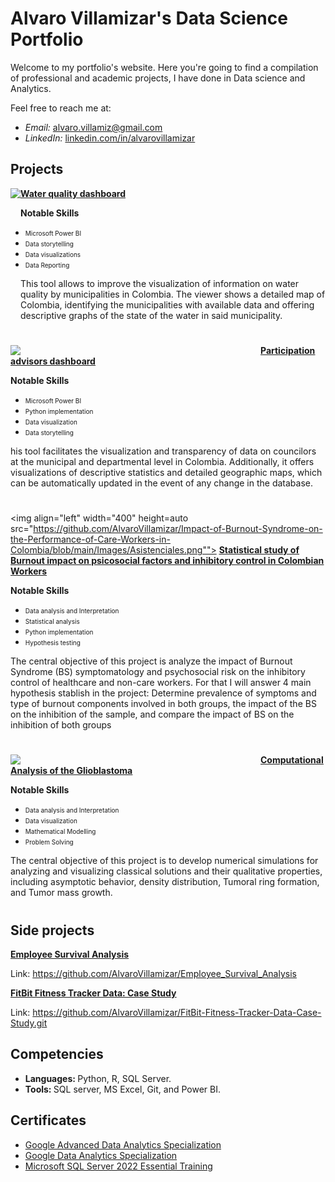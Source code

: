 # Alvaro Villamizar's Data Science Portfolio
Welcome to my portfolio's website. Here you're going to find a compilation of professional and academic projects, I have done in Data science and Analytics.

Feel free to reach me at:
- *Email:* [alvaro.villamiz@gmail.com]()
- *LinkedIn:* [linkedin.com/in/alvarovillamizar](linkedin.com/in/lvarovillamizar)

## Projects

<img align="left" width=auto height=235 src="https://www.tipcolombia.com/wp-content/uploads/2022/10/monitoreo.png"> **[<u> Water quality dashboard </u>](https://github.com/AlvaroVillamizar/Visor-de-Calidad-del-agua)**

<b> Notable Skills </b>
- <font size ="-2">Microsoft Power BI </font>
- <font size ="-2">Data storytelling </font>
- <font size ="-2">Data visualizations </font>
- <font size ="-2">Data Reporting </font>

This tool allows to improve the visualization of information on water quality by municipalities in Colombia. The viewer shows a detailed map of Colombia, identifying the municipalities with available data and offering descriptive graphs of the state of the water in said municipality.


#

<img align="left" width=400 height=auto src="https://www.yolocounty.org/home/showpublishedimage/19834/637953084734970000"> **[<u> Participation advisors dashboard </u>](https://github.com/AlvaroVillamizar/Visor-datos-consejeros-OPP)**

<b> Notable Skills </b>

- <font size ="-2">Microsoft Power BI </font>
- <font size ="-2">Python implementation </font>
- <font size ="-2">Data visualization </font>
- <font size ="-2">Data storytelling </font>

his tool facilitates the visualization and transparency of data on councilors at the municipal and departmental level in Colombia. Additionally, it offers visualizations of descriptive statistics and detailed geographic maps, which can be automatically updated in the event of any change in the database.

#

<img align="left" width="400" height=auto src="https://github.com/AlvaroVillamizar/Impact-of-Burnout-Syndrome-on-the-Performance-of-Care-Workers-in-Colombia/blob/main/Images/Asistenciales.png""> **[<u> Statistical study of Burnout impact on psicosocial factors and inhibitory control in Colombian Workers </u>](https://github.com/AlvaroVillamizar/Glioblastomas-Analysis.git)**

<b> Notable Skills </b>
- <font size ="-2">Data analysis and Interpretation </font>
- <font size ="-2">Statistical analysis </font>
- <font size ="-2">Python implementation</font>
- <font size ="-2">Hypothesis testing </font>

The central objective of this project is analyze the impact of Burnout Syndrome (BS) symptomatology and psychosocial risk on the inhibitory control of healthcare and non-care workers. For that I will answer 4 main hypothesis stablish in the project: Determine prevalence of symptoms and type of burnout components involved in both groups, the impact of the BS on the inhibition of the sample, and compare the impact of BS on the inhibition of both groups

#

<img align="left" width="400" height=auto src="https://assets.neurosurgicalatlas.com/aaroncohen-gadol-com/Patient_Education/Glioma/glioma-blog-7-fig-1.jpg"> **[<u> Computational Analysis of the Glioblastoma </u>](https://github.com/AlvaroVillamizar/Glioblastomas-Analysis.git)**

<b> Notable Skills </b>
- <font size ="-2">Data analysis and Interpretation </font>
- <font size ="-2">Data visualization </font>
- <font size ="-2">Mathematical Modelling </font>
- <font size ="-2">Problem Solving </font>

The central objective of this project is to develop numerical simulations for analyzing and visualizing classical solutions and their qualitative properties, including asymptotic behavior, density distribution, Tumoral ring formation, and Tumor mass growth.

#

## Side projects

**[<u> Employee Survival Analysis </u>](https://github.com/AlvaroVillamizar/Employee_Survival_Analysis)**

Link: https://github.com/AlvaroVillamizar/Employee_Survival_Analysis

**[<u> FitBit Fitness Tracker Data: Case Study </u>](https://github.com/AlvaroVillamizar/FitBit-Fitness-Tracker-Data-Case-Study.git)**

Link: https://github.com/AlvaroVillamizar/FitBit-Fitness-Tracker-Data-Case-Study.git


## Competencies
- <strong> Languages: </strong> Python, R, SQL Server.
- <strong> Tools: </strong> SQL server, MS Excel, Git, and Power BI.

## Certificates
- [Google Advanced Data Analytics Specialization](https://www.coursera.org/account/accomplishments/specialization/certificate/AQCZD9T436YJ)
- [Google Data Analytics Specialization](https://coursera.org/share/0e538e0dddace4fccf49bdf5a8f4f701)
- [Microsoft SQL Server 2022 Essential Training](https://www.linkedin.com/learning/certificates/bff815d15690ee694796c0e2f32b0180b83cfe241140ad8971e9a875006e7f2a)
